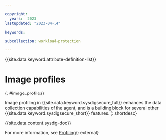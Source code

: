 ```yaml
---

copyright:
  years:  2023
lastupdated: "2023-04-14"

keywords:

subcollection: workload-protection

---
```


{{site.data.keyword.attribute-definition-list}}

# Image profiles
{: #image_profiles}

Image profiling in {{site.data.keyword.sysdigsecure_full}} enhances the data collection capabilities of the agent, and is a building block for several other {{site.data.keyword.sysdigsecure_short}} features.
{: shortdesc}

{{site.data.content.sysdig-doc}}

For more information, see [Profiling](https://docs.sysdig.com/en/docs/sysdig-secure/policies/image-profiles/){: external}
